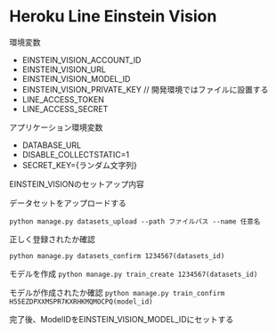 # Heroku Line Einstein Vision

環境変数
- EINSTEIN_VISION_ACCOUNT_ID
- EINSTEIN_VISION_URL
- EINSTEIN_VISION_MODEL_ID
- EINSTEIN_VISION_PRIVATE_KEY // 開発環境ではファイルに設置する
- LINE_ACCESS_TOKEN
- LINE_ACCESS_SECRET

アプリケーション環境変数
- DATABASE_URL
- DISABLE_COLLECTSTATIC=1
- SECRET_KEY={ランダム文字列}


EINSTEIN_VISIONのセットアップ内容

データセットをアップロードする

`python manage.py datasets_upload --path ファイルパス --name 任意名`

正しく登録されたか確認

`python manage.py datasets_confirm 1234567(datasets_id)`

モデルを作成
`python manage.py train_create 1234567(datasets_id)`

モデルが作成されたか確認
`python manage.py train_confirm H55EZDPXXMSPR7KXRHKMQMOCPQ(model_id)`

完了後、ModelIDをEINSTEIN_VISION_MODEL_IDにセットする
